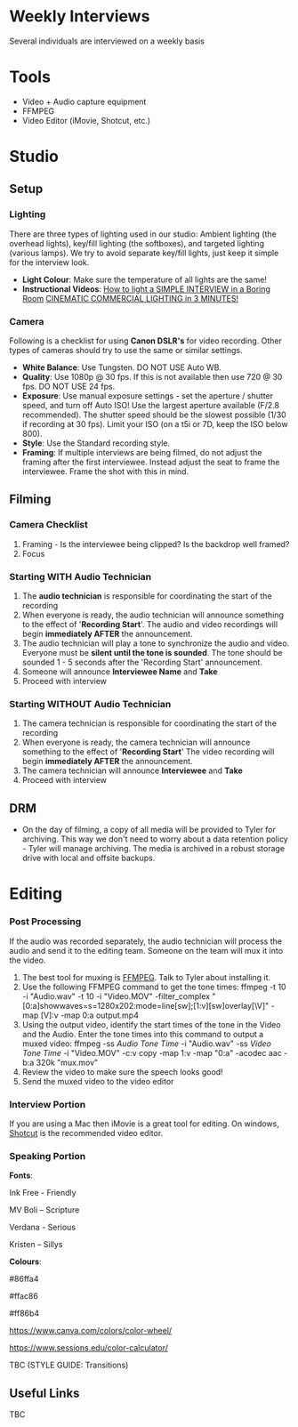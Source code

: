 # Weekly Interviews

Several individuals are interviewed on a weekly basis

# Tools

* Video + Audio capture equipment
* FFMPEG
* Video Editor (iMovie, Shotcut, etc.)

# Studio

## Setup

### Lighting

There are three types of lighting used in our studio: Ambient lighting (the overhead lights), key/fill lighting (the softboxes), and targeted lighting (various lamps).  We try to avoid separate key/fill lights, just keep it simple for the interview look.

* **Light Colour**: Make sure the temperature of all lights are the same!
* **Instructional Videos**: [How to light a SIMPLE INTERVIEW in a Boring Room](https://www.youtube.com/watch?v=Dfv_0Pjni6U)
[CINEMATIC COMMERCIAL LIGHTING in 3 MINUTES!](https://www.youtube.com/watch?v=_jgrROV6ci0)

### Camera

Following is a checklist for using **Canon DSLR's** for video recording.  Other types of cameras should try to use the same or similar settings.

* **White Balance**: Use Tungsten.  DO NOT USE Auto WB.
* **Quality**: Use 1080p @ 30 fps.  If this is not available then use 720 @ 30 fps.  DO NOT USE 24 fps.
* **Exposure**: Use manual exposure settings - set the aperture / shutter speed, and turn off Auto ISO!  Use the largest aperture available (F/2.8 recommended).  The shutter speed should be the slowest possible (1/30 if recording at 30 fps).  Limit your ISO (on a t5i or 7D, keep the ISO below 800).
* **Style**: Use the Standard recording style.
* **Framing**: If multiple interviews are being filmed, do not adjust the framing after the first interviewee.  Instead adjust the seat to frame the interviewee.  Frame the shot with this in mind.

## Filming

### Camera Checklist

1) Framing - Is the interviewee being clipped?  Is the backdrop well framed?
1) Focus

### Starting WITH Audio Technician

1) The **audio technician** is responsible for coordinating the start of the recording
1) When everyone is ready, the audio technician will announce something to the effect of '**Recording Start**'.  The audio and video recordings will begin **immediately AFTER** the announcement.
1) The audio technician will play a tone to synchronize the audio and video.  Everyone must be **silent until the tone is sounded**.  The tone should be sounded 1 - 5 seconds after the 'Recording Start' announcement.  
1) Someone will announce **Interviewee Name** and **Take**
1) Proceed with interview

### Starting WITHOUT Audio Technician

1) The camera technician is responsible for coordinating the start of the recording
1) When everyone is ready, the camera technician will announce something to the effect of '**Recording Start**'  The video recording will begin **immediately AFTER** the announcement.
1) The camera technician will announce **Interviewee** and **Take**
1) Proceed with interview

## DRM

* On the day of filming, a copy of all media will be provided to Tyler for archiving.  This way we don't need to worry about a data retention policy - Tyler will manage archiving.  The media is archived in a robust storage drive with local and offsite backups.

# Editing

### Post Processing

If the audio was recorded separately, the audio technician will process the audio and send it to the editing team.  Someone on the team will mux it into the video.
1) The best tool for muxing is [FFMPEG](https://ffmpeg.org/download.html).  Talk to Tyler about installing it.
1) Use the following FFMPEG command to get the tone times: ffmpeg -t 10 -i "Audio.wav" -t 10 -i "Video.MOV" -filter_complex "\[0:a\]showwaves=s=1280x202:mode=line\[sw\];\[1:v\]\[sw\]overlay\[\V\]" -map \[V\]:v -map 0:a output.mp4
1) Using the output video, identify the start times of the tone in the Video and the Audio.  Enter the tone times into this command to output a muxed video: ffmpeg -ss *Audio Tone Time* -i "Audio.wav" -ss *Video Tone Time* -i "Video.MOV" -c:v copy -map 1:v -map "0:a" -acodec aac -b:a 320k "mux.mov"
1) Review the video to make sure the speech looks good!
1) Send the muxed video to the video editor

### Interview Portion

If you are using a Mac then iMovie is a great tool for editing.  On windows, [Shotcut](https://shotcut.org/download/) is the recommended video editor.

### Speaking Portion

**Fonts**:

Ink Free - Friendly

MV Boli – Scripture

Verdana - Serious

Kristen – Sillys

**Colours**:

#86ffa4

#ffac86

#ff86b4

https://www.canva.com/colors/color-wheel/

https://www.sessions.edu/color-calculator/

TBC (STYLE GUIDE: Transitions)

## Useful Links

TBC

